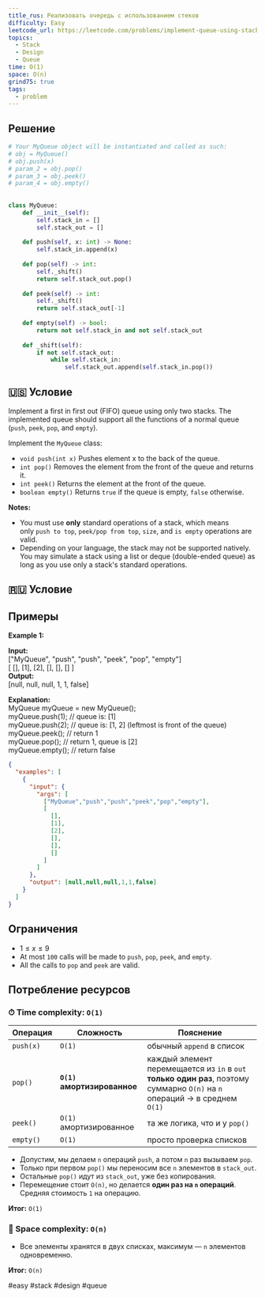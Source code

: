 ```yaml
---
title_rus: Реализовать очередь с использованием стеков
difficulty: Easy
leetcode_url: https://leetcode.com/problems/implement-queue-using-stacks/
topics:
  - Stack
  - Design
  - Queue
time: O(1)
space: O(n)
grind75: true
tags:
  - problem
---
```


## Решение

```python
# Your MyQueue object will be instantiated and called as such:  
# obj = MyQueue()  
# obj.push(x)  
# param_2 = obj.pop()  
# param_3 = obj.peek()  
# param_4 = obj.empty()  
  
  
class MyQueue:  
    def __init__(self):  
        self.stack_in = []  
        self.stack_out = []  
  
    def push(self, x: int) -> None:  
        self.stack_in.append(x)  
  
    def pop(self) -> int:  
        self._shift()  
        return self.stack_out.pop()  
  
    def peek(self) -> int:  
        self._shift()  
        return self.stack_out[-1]  
  
    def empty(self) -> bool:  
        return not self.stack_in and not self.stack_out  
  
    def _shift(self):  
        if not self.stack_out:  
            while self.stack_in:  
                self.stack_out.append(self.stack_in.pop())
```

## 🇺🇸 Условие

Implement a first in first out (FIFO) queue using only two stacks. The implemented queue should support all the functions of a normal queue (`push`, `peek`, `pop`, and `empty`).

Implement the `MyQueue` class:

- `void push(int x)` Pushes element x to the back of the queue.
- `int pop()` Removes the element from the front of the queue and returns it.
- `int peek()` Returns the element at the front of the queue.
- `boolean empty()` Returns `true` if the queue is empty, `false` otherwise.

**Notes:**

- You must use **only** standard operations of a stack, which means only `push to top`, `peek/pop from top`, `size`, and `is empty` operations are valid.
- Depending on your language, the stack may not be supported natively. You may simulate a stack using a list or deque (double-ended queue) as long as you use only a stack's standard operations.

## 🇷🇺 Условие

<!-- Место для вставки перевода на русском языке -->

## Примеры

**Example 1:**

**Input:**  
["MyQueue", "push", "push", "peek", "pop", "empty"]  
[ [], [1], [2], [], [], [] ]  
**Output:**  
[null, null, null, 1, 1, false]  

**Explanation:**  
MyQueue myQueue = new MyQueue();  
myQueue.push(1); // queue is: [1]  
myQueue.push(2); // queue is: [1, 2] (leftmost is front of the queue)  
myQueue.peek(); // return 1  
myQueue.pop(); // return 1, queue is [2]  
myQueue.empty(); // return false  

```json
{
  "examples": [
    {
      "input": {
        "args": [
          ["MyQueue","push","push","peek","pop","empty"],
          [
            [],
            [1],
            [2],
            [],
            [],
            []
          ]
        ]
      },
      "output": [null,null,null,1,1,false]
    }
  ]
}
```

## Ограничения

- $1 \leq x \leq 9$
- At most `100` calls will be made to `push`, `pop`, `peek`, and `empty`.
- All the calls to `pop` and `peek` are valid.

## Потребление ресурсов
### ⏱ Time complexity: `O(1)`

|Операция|Сложность|Пояснение|
|---|---|---|
|`push(x)`|`O(1)`|обычный `append` в список|
|`pop()`|**`O(1)` амортизированное**|каждый элемент перемещается из `in` в `out` **только один раз**, поэтому суммарно `O(n)` на `n` операций → в среднем `O(1)`|
|`peek()`|`O(1)` амортизированное|та же логика, что и у `pop()`|
|`empty()`|`O(1)`|просто проверка списков|
- Допустим, мы делаем `n` операций `push`, а потом `n` раз вызываем `pop`.
- Только при первом `pop()` мы переносим все `n` элементов в `stack_out`.
- Остальные `pop()` идут из `stack_out`, уже без копирования.
- Перемещение стоит `O(n)`, но делается **один раз на `n` операций**. Средняя стоимость `1` на операцию.

**Итог:** `O(1)`

### 🧠 Space complexity: `O(n)`

- Все элементы хранятся в двух списках, максимум — `n` элементов одновременно.

**Итог:** `O(n)`

#easy #stack #design #queue
